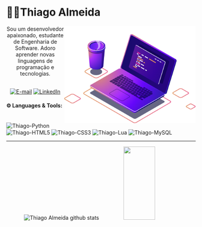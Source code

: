 <h1> 🧑‍💻Thiago Almeida </h1>

<img src="https://github.com/ThiagoDCode/ThiagoDCode/blob/main/imagem/computer-illustration.png" alt="ilustração de um computador" min-width="350px" max-width="350px" width="350px" align="right">

<p align="center">
Sou um desenvolvedor apaixonado, estudante de Engenharia de Software. Adoro aprender novas linguagens de programação e tecnologias.
<br>
<br>
<div align="center">

[![E-mail](https://img.shields.io/static/v1?label=&message=E-mail&color=blueviolet&logoColor=white&logo=gmail)](thiago.lee.oficial@gmail.com "Enviar e-mail.")
[![LinkedIn](https://img.shields.io/static/v1?label=&message=LinkedIn&color=blue&logoColor=white&logo=LinkedIn)](https://www.linkedin.com/in/thiago-almeida-dcode "Acessar.")
</div>
</p>

<h4> ⚙️ Languages & Tools: </h4>
<div style="display: inline_block"><br>
  <img align="center" alt="Thiago-Python" height="35" width="45" src="https://cdn.jsdelivr.net/gh/devicons/devicon/icons/python/python-original.svg">
  <img align="center" alt="Thiago-HTML5" height="30" width="40" src="https://cdn.jsdelivr.net/gh/devicons/devicon/icons/html5/html5-original.svg">
  <img align="center" alt="Thiago-CSS3" height="30" width="40" src="https://cdn.jsdelivr.net/gh/devicons/devicon/icons/css3/css3-original.svg">
  <img align="center" alt="Thiago-Lua" height="35" width="45" src="https://cdn.jsdelivr.net/gh/devicons/devicon/icons/lua/lua-original.svg">
  <img align="center" alt="Thiago-MySQL" height="45" width="55" src="https://cdn.jsdelivr.net/gh/devicons/devicon/icons/mysql/mysql-original-wordmark.svg">
</div>

---

<div align="center">  
  <img width="49%" height="195px" src="https://github-readme-stats.vercel.app/api?username=ThiagoDCode&show_icons=true&count_private=true&hide_border=true&text_color=c9d1d9&bg_color=0d1117&theme=gotham&rank_icon=github" alt="Thiago Almeida github stats" /> 
  <img width="41%" height="195px" src="https://github-readme-stats.vercel.app/api/top-langs/?username=ThiagoDCode&layout=compact&hide_border=true&title_color=279b7f&text_color=FFFFFF&bg_color=0d1117" />
</div>
